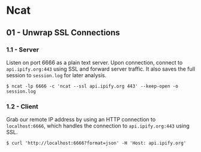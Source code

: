 # Ncat

## 01 - Unwrap SSL Connections

### 1.1 - Server

Listen on port 6666 as a plain text server. Upon connection, connect to `api.ipify.org:443` using SSL and forward server traffic. It also saves the full session to `session.log` for later analysis.

```
$ ncat -lp 6666 -c 'ncat --ssl api.ipify.org 443' --keep-open -o session.log
```

### 1.2 - Client

Grab our remote IP address by using an HTTP connection to `localhost:6666`, which handles the connection to `api.ipify.org:443` using SSL.

```
$ curl 'http://localhost:6666?format=json' -H 'Host: api.ipify.org'
```